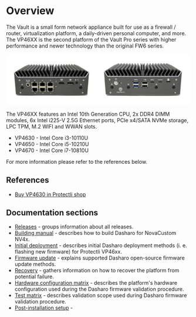 # Overview

The Vault is a small form network appliance built for use as a firewall /
router, virtualization platform, a daily-driven personal computer, and more.
The VP46XX is the second platform of the Vault Pro series with higher
performance and newer technology than the original FW6 series.

![](/images/VP4630_banner-1.jpg)

The VP46XX features an Intel 10th Generation CPU, 2x DDR4 DIMM modules, 6x
Intel i225-V 2.5G Ethernet ports, PCIe x4/SATA NVMe storage, LPC TPM, M.2 WIFI
and WWAN slots.

* VP4630 - Intel Core i3-10110U
* VP4650 - Intel Core i5-10210U
* VP4670 - Intel Core i7-10810U

For more information please refer to the references below.

## References

* [Buy VP4630 in Protectli shop](https://protectli.com/product/vp4630/)

## Documentation sections

* [Releases](releases.md) - groups information about all releases.
* [Building manual](building-manual.md) - describes how to build Dasharo for
    NovaCustom NV4x.
* [Initial deployment](initial-deployment.md) - describes initial Dasharo
    deployment methods (i. e. flashing new firmware) for Protectli VP46xx.
* [Firmware update](firmware-update.md) - explains supported Dasharo
    open-source firmware update methods.
* [Recovery](recovery.md) - gathers information on how to recover the platform
    from potential failure.
* [Hardware configuration matrix](hardware-matrix.md) - describes the
    platform's hardware configuration used during the Dasharo firmware
    validation procedure.
* [Test matrix](test-matrix.md) - describes validation scope used during
    Dasharo firmware validation procedure.
* [Post-installation setup](post-install.md) -
